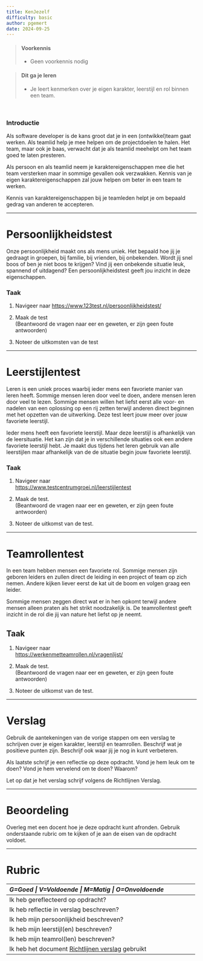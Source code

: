 ```yaml
---
title: KenJezelf
difficulty: basic
author: pgemert
date: 2024-09-25
---
```


> #### Voorkennis
> * Geen voorkennis nodig


> #### Dit ga je leren
> * Je leert kenmerken over je eigen karakter, leerstijl en rol binnen een team.

 
### Introductie

Als software developer is de kans groot dat je in een (ontwikkel)team
gaat werken. 
Als teamlid help je mee helpen om de projectdoelen te halen. 
Het team, maar ook je baas, verwacht dat je als teamlid meehelpt
om het team goed te laten presteren.

Als persoon en als teamlid neem je karaktereigenschappen mee die het team versterken maar in sommige gevallen ook verzwakken. 
Kennis van je eigen karaktereigenschappen zal jouw helpen om beter in een team te werken.

Kennis van karaktereigenschappen bij je teamleden helpt je om bepaald gedrag van anderen te accepteren.

<hr>

# Persoonlijkheidstest

Onze persoonlijkheid maakt ons als mens uniek. Het bepaald hoe jij je 
gedraagt in groepen, bij familie, bij vrienden, bij onbekenden. Wordt
jij snel boos of ben je niet boos te krijgen? Vind jij een onbekende
situatie leuk, spannend of uitdagend? Een persoonlijkheidstest geeft jou
inzicht in deze eigenschappen.

### Taak 

1.  Navigeer naar
    <a href="https://www.123test.nl/persoonlijkheidstest" target="_blank">https://www.123test.nl/persoonlijkheidstest/</a>

2.  Maak de test  
    (Beantwoord de vragen naar eer en geweten, er zijn geen foute antwoorden)

3.  Noteer de uitkomsten van de test

<hr>

# Leerstijlentest

Leren is een uniek proces waarbij ieder mens een favoriete manier van
leren heeft. Sommige mensen leren door veel te doen, andere mensen leren
door veel te lezen. Sommige mensen willen het liefst eerst alle voor- en
nadelen van een oplossing op een rij zetten terwijl anderen direct
beginnen met het opzetten van de uitwerking. Deze test leert jouw meer
over jouw favoriete leerstijl.

Ieder mens heeft een favoriete leerstijl. Maar deze leerstijl is
afhankelijk van de leersituatie. Het kan zijn dat je in verschillende
situaties ook een andere favoriete leerstijl hebt. Je maakt dus tijdens
het leren gebruik van alle leerstijlen maar afhankelijk van de de
situatie begin jouw favoriete leerstijl.

### Taak

1.  Navigeer naar  
    <a href="https://www.testcentrumgroei.nl/leerstijlentest" target="_blank">https://www.testcentrumgroei.nl/leerstijlentest</a>

2.  Maak de test.  
    (Beantwoord de vragen naar eer en geweten, er zijn geen foute antwoorden)

3.  Noteer de uitkomst van de test.

<hr>

# Teamrollentest

In een team hebben mensen een favoriete rol. Sommige mensen zijn geboren
leiders en zullen direct de leiding in een project of team op zich
nemen. Andere kijken liever eerst de kat uit de boom en volgen graag een
leider.

Sommige mensen zeggen direct wat er in hen opkomt terwijl andere mensen
alleen praten als het strikt noodzakelijk is. De teamrollentest geeft
inzicht in de rol die jij van nature het liefst op je neemt.

## Taak 

1.  Navigeer naar  
    <a href="https://werkenmetteamrollen.nl/vragenlijst/" target="_blank">https://werkenmetteamrollen.nl/vragenlijst/</a>

2.  Maak de test.  
    (Beantwoord de vragen naar eer en geweten, er zijn geen foute antwoorden)

3.  Noteer de uitkomst van de test.

<hr>

# Verslag

Gebruik de aantekeningen van de vorige stappen om een verslag te schrijven over je eigen karakter, leerstijl en teamrollen.
Beschrijf wat je positieve punten zijn. Beschrijf ook waar jij je nog in kunt verbeteren.

Als laatste schrijf je een reflectie op deze opdracht. Vond je hem leuk om te doen? Vond je hem vervelend om te doen? Waarom?

Let op dat je het verslag schrijf volgens de Richtlijnen Verslag.

<hr>

# Beoordeling

Overleg met een docent hoe je deze opdracht kunt afronden. Gebruik onderstaande rubric om te kijken of je aan de eisen van de opdracht voldoet.

<hr>

# Rubric
| *G=Goed \| V=Voldoende \| M=Matig \| O=Onvoldoende* |     |     |     |     |
|:----------------------------------------------------|:----|:----|:----|:----|
| Ik heb gereflecteerd op opdracht?                   |     |     |     |     |
| Ik heb reflectie in verslag beschreven?             |     |     |     |     |
| Ik heb mijn persoonlijkheid beschreven?             |     |     |     |     |
| Ik heb mijn leerstijl(en) beschreven?               |     |     |     |     |
| Ik heb mijn teamrol(len) beschreven?                |     |     |     |     |
| Ik heb het document <a href="https://ict-flex.nl/download/richtlijnen-verslag/?tmstv=1727265713" target="_blank">Richtlijnen verslag</a> gebruikt |  |  |  |  |